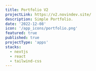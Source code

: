 ```yaml
---
title: Portfolio V2
projectLink: https://v2.novindev.site/
description: Simple Portfolio.
date: '2022-12-08'
icon: '/app_icons/portfolio.png'
featured: true
published: true
projectType: 'apps'
stacks:
  - nextjs
  - react
  - tailwind-css
---
```

